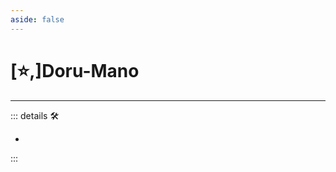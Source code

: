 ```yaml
---
aside: false
---
```

# [⭐,]<labor>Doru</labor>-Mano

---

<!-- =================================================== -->
<!-- =================================================== -->
<!-- =================================================== -->
<!-- =================================================== -->
<!-- =================================================== -->
::: details 🛠

-

:::
